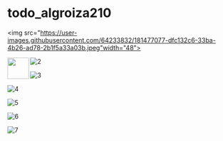 # todo_algroiza210


<img src="https://user-images.githubusercontent.com/64233832/181477077-dfc132c6-33ba-4b26-ad78-2b1f5a33a03b.jpeg"width="48">

<a href="url"><img src="[http://url.to/image.png](https://user-images.githubusercontent.com/64233832/181477077-dfc132c6-33ba-4b26-ad78-2b1f5a33a03b.jpeg)" align="left" height="48" width="48" ></a>


![2](https://user-images.githubusercontent.com/64233832/181470271-b57214c9-864a-4d5b-9267-3cc4f0ec746d.jpeg)

![3](https://user-images.githubusercontent.com/64233832/181470273-9103acca-ee78-402b-a76a-46cb3023c178.jpeg)

![4](https://user-images.githubusercontent.com/64233832/181470275-e57aa6e4-4006-4cc4-b943-14ab706e75ff.jpeg)

![5](https://user-images.githubusercontent.com/64233832/181470278-14a5a3cb-9dc1-4ccd-a0d8-c4e3dbb20f1e.jpeg)

![6](https://user-images.githubusercontent.com/64233832/181470819-d7c44117-dc30-414f-88fe-e1b249f3b3d7.jpeg)

![7](https://user-images.githubusercontent.com/64233832/181471516-1a9dbeee-b2d2-4b48-ae68-ed5ad63fba05.jpeg)


